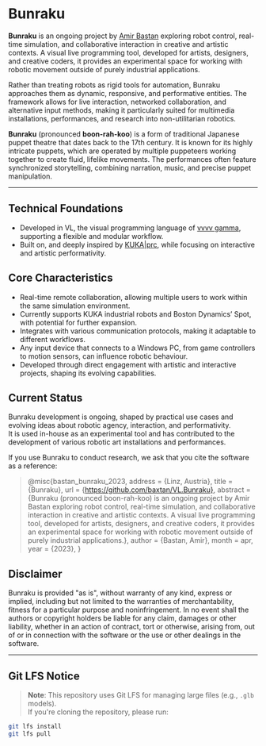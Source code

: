 # Bunraku

**Bunraku** is an ongoing project by [Amir Bastan](https://amirbastan.com/) exploring robot control, real-time simulation, and collaborative interaction in creative and artistic contexts. A visual live programming tool, developed for artists, designers, and creative coders, it provides an experimental space for working with robotic movement outside of purely industrial applications.

Rather than treating robots as rigid tools for automation, Bunraku approaches them as dynamic, responsive, and performative entities. The framework allows for live interaction, networked collaboration, and alternative input methods, making it particularly suited for multimedia installations, performances, and research into non-utilitarian robotics.

**Bunraku** (pronounced **boon-rah-koo**) is a form of traditional Japanese puppet theatre that dates back to the 17th century. It is known for its highly intricate puppets, which are operated by multiple puppeteers working together to create fluid, lifelike movements. The performances often feature synchronized storytelling, combining narration, music, and precise puppet manipulation.

---

## Technical Foundations

- Developed in VL, the visual programming language of [vvvv gamma](http://vvvv.org), supporting a flexible and modular workflow.  
- Built on, and deeply inspired by [KUKA|prc](https://robotsinarchitecture.org/), while focusing on interactive and artistic performativity.

## Core Characteristics

- Real-time remote collaboration, allowing multiple users to work within the same simulation environment.  
- Currently supports KUKA industrial robots and Boston Dynamics’ Spot, with potential for further expansion.  
- Integrates with various communication protocols, making it adaptable to different workflows.  
- Any input device that connects to a Windows PC, from game controllers to motion sensors, can influence robotic behaviour.  
- Developed through direct engagement with artistic and interactive projects, shaping its evolving capabilities.

## Current Status

Bunraku development is ongoing, shaped by practical use cases and evolving ideas about robotic agency, interaction, and performativity.  
It is used in-house as an experimental tool and has contributed to the development of various robotic art installations and performances.

If you use Bunraku to conduct research, we ask that you cite the software as a reference:

> @misc{bastan_bunraku_2023,
	address = {Linz, Austria},
	title = {Bunraku},
	url = {https://github.com/baxtan/VL.Bunraku},
	abstract = {Bunraku (pronounced boon-rah-koo) is an ongoing project by Amir Bastan exploring robot control, real-time simulation, and collaborative interaction in creative and artistic contexts. A visual live programming tool, developed for artists, designers, and creative coders, it provides an experimental space for working with robotic movement outside of purely industrial applications.},
	author = {Bastan, Amir},
	month = apr,
	year = {2023},
}



## Disclaimer

Bunraku is provided "as is", without warranty of any kind, express or implied, including but not limited to the warranties of merchantability, fitness for a particular purpose and noninfringement. In no event shall the authors or copyright holders be liable for any claim, damages or other liability, whether in an action of contract, tort or otherwise, arising from, out of or in connection with the software or the use or other dealings in the software.

---

## Git LFS Notice

> **Note**: This repository uses Git LFS for managing large files (e.g., `.glb` models).  
> If you're cloning the repository, please run:

```bash
git lfs install
git lfs pull


